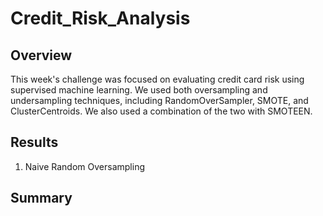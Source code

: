 # Credit_Risk_Analysis
## Overview
This week's challenge was focused on evaluating credit card risk using supervised machine learning.  We used both oversampling and undersampling techniques, including RandomOverSampler, SMOTE, and ClusterCentroids.  We also used a combination of the two with SMOTEEN.   
## Results 
1. Naive Random Oversampling
## Summary  
